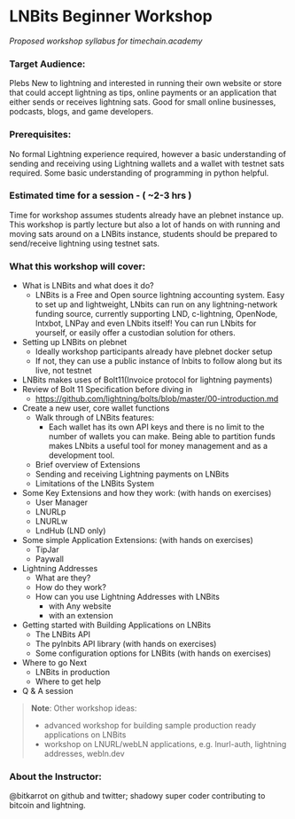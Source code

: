 # LNBits Beginner Workshop

*Proposed workshop syllabus for timechain.academy*

### Target Audience:
Plebs New to lightning and interested in running their own website or store that could accept lightning as tips, online payments or an application that either sends or receives lightning sats. Good for small online businesses, podcasts, blogs, and game developers.

### Prerequisites:

No formal Lightning experience required, however a basic understanding of sending and receiving using Lightning wallets and a wallet with testnet sats required. Some basic understanding of programming in python helpful.

### Estimated time for a session - ( ~2-3 hrs )

Time for workshop assumes students already have an plebnet instance up. This workshop is partly lecture but also a lot of hands on with running and moving sats around on a LNBits instance, students should be prepared to send/receive lightning using testnet sats.

### What this workshop will cover:

- What is LNBits and what does it do?
    - LNBits is a Free and Open source lightning accounting system. Easy to set up and lightweight, LNbits can run on any lightning-network funding source, currently supporting LND, c-lightning, OpenNode, lntxbot, LNPay and even LNbits itself! You can run LNbits for yourself, or easily offer a custodian solution for others.
- Setting up LNBits on plebnet
    - Ideally workshop participants already have plebnet docker setup
    - If not, they can use a public instance of lnbits to follow along but its live, not testnet
- LNBits makes uses of Bolt11(Invoice protocol for lightning payments)
- Review of Bolt 11 Specification before diving in
  - https://github.com/lightning/bolts/blob/master/00-introduction.md
- Create a new user, core wallet functions
  - Walk through of LNBits features:
     - Each wallet has its own API keys and there is no limit to the number of wallets you can make. Being able to partition funds makes LNbits a useful tool for money management and as a development tool.
  - Brief overview of Extensions
  - Sending and receiving Lightning payments on LNBits
  - Limitations of the LNBits System
- Some Key Extensions and how they work: (with hands on exercises)
  - User Manager
  - LNURLp
  - LNURLw
  - LndHub (LND only)
- Some simple Application Extensions: (with hands on exercises)
   - TipJar
   - Paywall
- Lightning Addresses
   - What are they?
   - How do they work?
   - How can you use Lightning Addresses with LNBits
        - with Any website
        - with an extension
- Getting started with Building Applications on LNBits
    - The LNBits API
    - The pylnbits API library (with hands on exercises)
    - Some configuration options for LNBits (with hands on exercises)
- Where to go Next
    - LNBits in production
    - Where to get help
- Q & A session

> **Note**: Other workshop ideas:
> - advanced workshop for building sample production ready applications on LNBits
> - workshop on LNURL/webLN applications, e.g. lnurl-auth, lightning addresses, webln.dev


### About the Instructor:

@bitkarrot on github and twitter; shadowy super coder contributing to bitcoin and lightning.
